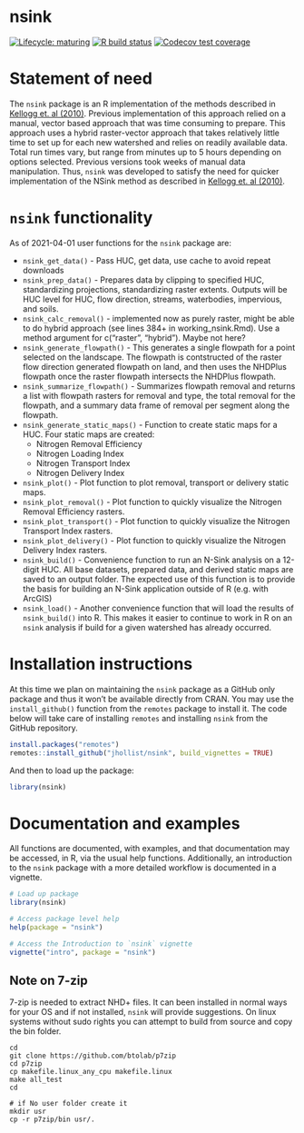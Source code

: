 nsink
================

<!-- README.md is generated from README.Rmd. Please edit that file -->
<!-- badges: start -->

[![Lifecycle:
maturing](https://img.shields.io/badge/lifecycle-maturing-blue.svg)](https://www.tidyverse.org/lifecycle/#maturing)
[![R build
status](https://github.com/jhollist/nsink/workflows/R-CMD-check/badge.svg)](https://github.com/jhollist/nsink/actions)
[![Codecov test
coverage](https://codecov.io/gh/jhollist/nsink/branch/master/graph/badge.svg)](https://codecov.io/gh/jhollist/nsink?branch=master)
<!-- badges: end -->

# Statement of need

The `nsink` package is an R implementation of the methods described in
[Kellogg et. al (2010)](https://doi.org/10.1016/j.ecoleng.2010.02.006).
Previous implementation of this approach relied on a manual, vector
based approach that was time consuming to prepare. This approach uses a
hybrid raster-vector approach that takes relatively little time to set
up for each new watershed and relies on readily available data. Total
run times vary, but range from minutes up to 5 hours depending on
options selected. Previous versions took weeks of manual data
manipulation. Thus, `nsink` was developed to satisfy the need for
quicker implementation of the NSink method as described in [Kellogg et.
al (2010)](https://doi.org/10.1016/j.ecoleng.2010.02.006).

# `nsink` functionality

As of 2021-04-01 user functions for the `nsink` package are:

-   `nsink_get_data()` - Pass HUC, get data, use cache to avoid repeat
    downloads
-   `nsink_prep_data()` - Prepares data by clipping to specified HUC,
    standardizing projections, standardizing raster extents. Outputs
    will be HUC level for HUC, flow direction, streams, waterbodies,
    impervious, and soils.
-   `nsink_calc_removal()` - implemented now as purely raster, might be
    able to do hybrid approach (see lines 384+ in working\_nsink.Rmd).
    Use a method argument for c(“raster”, “hybrid”). Maybe not here?  
-   `nsink_generate_flowpath()` - This generates a single flowpath for a
    point selected on the landscape. The flowpath is contstructed of the
    raster flow direction generated flowpath on land, and then uses the
    NHDPlus flowpath once the raster flowpath intersects the NHDPlus
    flowpath.
-   `nsink_summarize_flowpath()` - Summarizes flowpath removal and
    returns a list with flowpath rasters for removal and type, the total
    removal for the flowpath, and a summary data frame of removal per
    segment along the flowpath.
-   `nsink_generate_static_maps()` - Function to create static maps for
    a HUC. Four static maps are created:
    -   Nitrogen Removal Efficiency
    -   Nitrogen Loading Index
    -   Nitrogen Transport Index
    -   Nitrogen Delivery Index
-   `nsink_plot()` - Plot function to plot removal, transport or
    delivery static maps.
-   `nsink_plot_removal()` - Plot function to quickly visualize the
    Nitrogen Removal Efficiency rasters.
-   `nsink_plot_transport()` - Plot function to quickly visualize the
    Nitrogen Transport Index rasters.
-   `nsink_plot_delivery()` - Plot function to quickly visualize the
    Nitrogen Delivery Index rasters.
-   `nsink_build()` - Convenience function to run an N-Sink analysis on
    a 12-digit HUC. All base datasets, prepared data, and derived static
    maps are saved to an output folder. The expected use of this
    function is to provide the basis for building an N-Sink application
    outside of R (e.g. with ArcGIS)
-   `nsink_load()` - Another convenience function that will load the
    results of `nsink_build()` into R. This makes it easier to continue
    to work in R on an `nsink` analysis if build for a given watershed
    has already occurred.

# Installation instructions

At this time we plan on maintaining the `nsink` package as a GitHub only
package and thus it won’t be available directly from CRAN. You may use
the `install_github()` function from the `remotes` package to install
it. The code below will take care of installing `remotes` and installing
`nsink` from the GitHub repository.

``` r
install.packages("remotes")
remotes::install_github("jhollist/nsink", build_vignettes = TRUE)
```

And then to load up the package:

``` r
library(nsink)
```

# Documentation and examples

All functions are documented, with examples, and that documentation may
be accessed, in R, via the usual help functions. Additionally, an
introduction to the `nsink` package with a more detailed workflow is
documented in a vignette.

``` r
# Load up package
library(nsink)

# Access package level help
help(package = "nsink")

# Access the Introduction to `nsink` vignette
vignette("intro", package = "nsink")
```

## Note on 7-zip

7-zip is needed to extract NHD+ files. It can been installed in normal
ways for your OS and if not installed, `nsink` will provide suggestions.
On linux systems without sudo rights you can attempt to build from
source and copy the bin folder.

    cd
    git clone https://github.com/btolab/p7zip
    cd p7zip
    cp makefile.linux_any_cpu makefile.linux
    make all_test
    cd

    # if No user folder create it
    mkdir usr
    cp -r p7zip/bin usr/.
